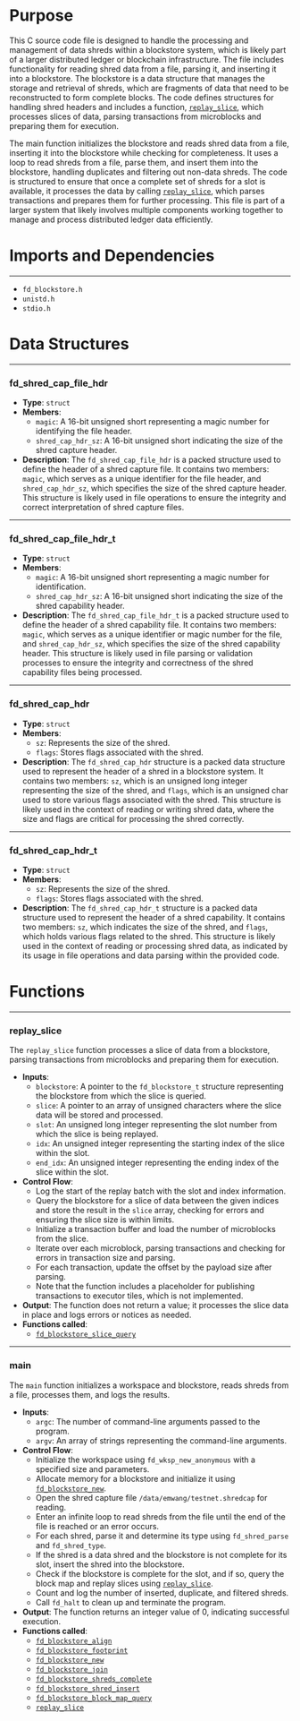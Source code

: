 # Purpose
This C source code file is designed to handle the processing and management of data shreds within a blockstore system, which is likely part of a larger distributed ledger or blockchain infrastructure. The file includes functionality for reading shred data from a file, parsing it, and inserting it into a blockstore. The blockstore is a data structure that manages the storage and retrieval of shreds, which are fragments of data that need to be reconstructed to form complete blocks. The code defines structures for handling shred headers and includes a function, [`replay_slice`](#replay_slice), which processes slices of data, parsing transactions from microblocks and preparing them for execution.

The main function initializes the blockstore and reads shred data from a file, inserting it into the blockstore while checking for completeness. It uses a loop to read shreds from a file, parse them, and insert them into the blockstore, handling duplicates and filtering out non-data shreds. The code is structured to ensure that once a complete set of shreds for a slot is available, it processes the data by calling [`replay_slice`](#replay_slice), which parses transactions and prepares them for further processing. This file is part of a larger system that likely involves multiple components working together to manage and process distributed ledger data efficiently.
# Imports and Dependencies

---
- `fd_blockstore.h`
- `unistd.h`
- `stdio.h`


# Data Structures

---
### fd\_shred\_cap\_file\_hdr
- **Type**: `struct`
- **Members**:
    - `magic`: A 16-bit unsigned short representing a magic number for identifying the file header.
    - `shred_cap_hdr_sz`: A 16-bit unsigned short indicating the size of the shred capture header.
- **Description**: The `fd_shred_cap_file_hdr` is a packed structure used to define the header of a shred capture file. It contains two members: `magic`, which serves as a unique identifier for the file header, and `shred_cap_hdr_sz`, which specifies the size of the shred capture header. This structure is likely used in file operations to ensure the integrity and correct interpretation of shred capture files.


---
### fd\_shred\_cap\_file\_hdr\_t
- **Type**: `struct`
- **Members**:
    - `magic`: A 16-bit unsigned short representing a magic number for identification.
    - `shred_cap_hdr_sz`: A 16-bit unsigned short indicating the size of the shred capability header.
- **Description**: The `fd_shred_cap_file_hdr_t` is a packed structure used to define the header of a shred capability file. It contains two members: `magic`, which serves as a unique identifier or magic number for the file, and `shred_cap_hdr_sz`, which specifies the size of the shred capability header. This structure is likely used in file parsing or validation processes to ensure the integrity and correctness of the shred capability files being processed.


---
### fd\_shred\_cap\_hdr
- **Type**: `struct`
- **Members**:
    - `sz`: Represents the size of the shred.
    - `flags`: Stores flags associated with the shred.
- **Description**: The `fd_shred_cap_hdr` structure is a packed data structure used to represent the header of a shred in a blockstore system. It contains two members: `sz`, which is an unsigned long integer representing the size of the shred, and `flags`, which is an unsigned char used to store various flags associated with the shred. This structure is likely used in the context of reading or writing shred data, where the size and flags are critical for processing the shred correctly.


---
### fd\_shred\_cap\_hdr\_t
- **Type**: `struct`
- **Members**:
    - `sz`: Represents the size of the shred.
    - `flags`: Stores flags associated with the shred.
- **Description**: The `fd_shred_cap_hdr_t` structure is a packed data structure used to represent the header of a shred capability. It contains two members: `sz`, which indicates the size of the shred, and `flags`, which holds various flags related to the shred. This structure is likely used in the context of reading or processing shred data, as indicated by its usage in file operations and data parsing within the provided code.


# Functions

---
### replay\_slice<!-- {{#callable:replay_slice}} -->
The `replay_slice` function processes a slice of data from a blockstore, parsing transactions from microblocks and preparing them for execution.
- **Inputs**:
    - `blockstore`: A pointer to the `fd_blockstore_t` structure representing the blockstore from which the slice is queried.
    - `slice`: A pointer to an array of unsigned characters where the slice data will be stored and processed.
    - `slot`: An unsigned long integer representing the slot number from which the slice is being replayed.
    - `idx`: An unsigned integer representing the starting index of the slice within the slot.
    - `end_idx`: An unsigned integer representing the ending index of the slice within the slot.
- **Control Flow**:
    - Log the start of the replay batch with the slot and index information.
    - Query the blockstore for a slice of data between the given indices and store the result in the `slice` array, checking for errors and ensuring the slice size is within limits.
    - Initialize a transaction buffer and load the number of microblocks from the slice.
    - Iterate over each microblock, parsing transactions and checking for errors in transaction size and parsing.
    - For each transaction, update the offset by the payload size after parsing.
    - Note that the function includes a placeholder for publishing transactions to executor tiles, which is not implemented.
- **Output**: The function does not return a value; it processes the slice data in place and logs errors or notices as needed.
- **Functions called**:
    - [`fd_blockstore_slice_query`](fd_blockstore.c.driver.md#fd_blockstore_slice_query)


---
### main<!-- {{#callable:main}} -->
The `main` function initializes a workspace and blockstore, reads shreds from a file, processes them, and logs the results.
- **Inputs**:
    - `argc`: The number of command-line arguments passed to the program.
    - `argv`: An array of strings representing the command-line arguments.
- **Control Flow**:
    - Initialize the workspace using `fd_wksp_new_anonymous` with a specified size and parameters.
    - Allocate memory for a blockstore and initialize it using [`fd_blockstore_new`](fd_blockstore.c.driver.md#fd_blockstore_new).
    - Open the shred capture file `/data/emwang/testnet.shredcap` for reading.
    - Enter an infinite loop to read shreds from the file until the end of the file is reached or an error occurs.
    - For each shred, parse it and determine its type using `fd_shred_parse` and `fd_shred_type`.
    - If the shred is a data shred and the blockstore is not complete for its slot, insert the shred into the blockstore.
    - Check if the blockstore is complete for the slot, and if so, query the block map and replay slices using [`replay_slice`](#replay_slice).
    - Count and log the number of inserted, duplicate, and filtered shreds.
    - Call `fd_halt` to clean up and terminate the program.
- **Output**: The function returns an integer value of 0, indicating successful execution.
- **Functions called**:
    - [`fd_blockstore_align`](fd_blockstore.h.driver.md#fd_blockstore_align)
    - [`fd_blockstore_footprint`](fd_blockstore.h.driver.md#fd_blockstore_footprint)
    - [`fd_blockstore_new`](fd_blockstore.c.driver.md#fd_blockstore_new)
    - [`fd_blockstore_join`](fd_blockstore.c.driver.md#fd_blockstore_join)
    - [`fd_blockstore_shreds_complete`](fd_blockstore.c.driver.md#fd_blockstore_shreds_complete)
    - [`fd_blockstore_shred_insert`](fd_blockstore.c.driver.md#fd_blockstore_shred_insert)
    - [`fd_blockstore_block_map_query`](fd_blockstore.c.driver.md#fd_blockstore_block_map_query)
    - [`replay_slice`](#replay_slice)


